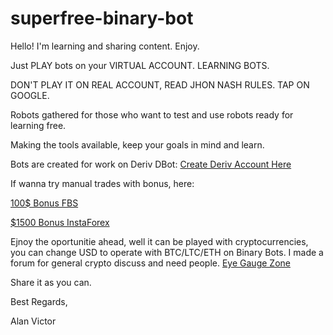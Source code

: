 # superfree-binary-bot
Hello! I'm learning and sharing content. Enjoy.

Just PLAY bots on your VIRTUAL ACCOUNT. LEARNING BOTS.

DON'T PLAY IT ON REAL ACCOUNT, READ JHON NASH RULES. TAP ON GOOGLE.

Robots gathered for those who want to test and use robots ready for learning free.

Making the tools available, keep your goals in mind and learn.

Bots are created for work on Deriv DBot:
[Create Deriv Account Here](https://track.deriv.com/_h1BT0Uryldi2vdm9PpHVCmNd7ZgqdRLk/1/)

If wanna try manual trades with bonus, here:

[100$ Bonus FBS](https://ptfbs.com/promo/trade-100usd?ppu=3419105)

[$1500 Bonus InstaForex](https://www.instaforex.com/pt/no_deposit_bonus/?x=mildbonus)

Ejnoy the oportunitie ahead, well it can be played with cryptocurrencies, you can change USD to operate with BTC/LTC/ETH on Binary Bots. I made a forum for general crypto discuss and need people. [Eye Gauge Zone](https://eyegaugezone.com)

Share it as you can.

Best Regards,

Alan Victor

